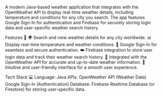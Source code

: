 A modern Java-based weather application that integrates with the OpenWeather API to display real-time weather details, including temperature and conditions for any city you search. The app features Google Sign-In for authentication and Firebase for securely storing login data and user-specific weather search history.

Features 🚀
🌍 Search and view weather details for any city worldwide.
📊 Display real-time temperature and weather conditions.
🔐 Google Sign-In for seamless and secure authentication.
☁️ Firebase integration to store user login data and track their weather search history.
📡 Integrated with the OpenWeather API for accurate and up-to-date weather information.
🎨 Intuitive and user-friendly interface for a smooth user experience.

Tech Stack 💻
Language: Java
APIs:
OpenWeather API (Weather Data)
Google Sign-In (Authentication)
Database: Firebase Realtime Database (or Firestore) for storing user-specific data.
